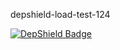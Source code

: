 depshield-load-test-124

[![DepShield Badge](https://cpeters2.dev.depshield.sonatype.org/badges/depshield-load-cpeters2d/depshield-load-test-124/depshield.svg)](https://sonatype.github.io/depshield-github-pages)
